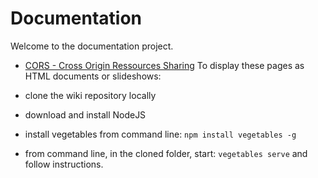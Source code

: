 # Documentation

Welcome to the documentation project.

 - [CORS - Cross Origin Ressources Sharing](misc/cors.fr)
To display these pages as HTML documents or slideshows:

- clone the wiki repository locally
- download and install NodeJS
- install vegetables from command line: `npm install vegetables -g`
- from command line, in the cloned folder, start: `vegetables serve` and follow instructions.
